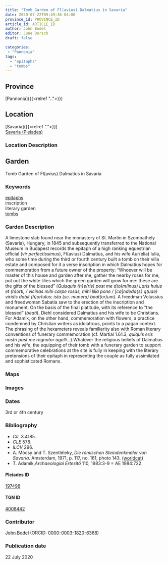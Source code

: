 ```yaml
---
title: "Tomb Garden of Fl(avius) Dalmatius in Savaria"
date: 2020-07-22T09:49:36-04:00
province_id: PROVINCE_ID
article_id: ARTICLE_ID
author: John Bodel
editor: June Dorsch
draft: false

categories:
 - "Pannonia"
tags:
  - "epitaphs"
  - "tombs"
---
```


## Province

[Pannonia]({{<relref "..">}})

<!--### Province Description-->

<!-- DESCRIPTION -->


## Location

[Savaria]({{<relref ".">}}) \
[Savaria (Pleiades)](https://pleiades.stoa.org/places/197498)

### Location Description


<!--## Sublocation-->

<!--
[AREA WITHIN LOCATION, LIKE “PALATINE HILL”](GEOREFERENCE LINK)
A sublocation is any area larger than an individual garden, but located within a location. I would always try to include a link to a controlled vocabulary here if possible. This ID may well be different from the Garden ID, e.g., Pompeii versus a Garden in one of the houses which has its own Pleiades ID.
-->

<!--### Sublocation Description-->

<!-- DESCRIPTION -->

## Garden

Tomb Garden of Fl(avius) Dalmatius in Savaria

### Keywords

[epitaphs](http://vocab.getty.edu/page/aat/300028729) \
inscription \
literary garden \
[tombs](http://vocab.getty.edu/page/aat/300005926)  

### Garden Description

A limestone slab found near the monastery of St. Martin in Szombathely (Savaria), Hungary, in 1845 and subsequently transferred to the National Museum in Budapest records the epitaph of a high ranking equestrian official (*vir perfectissimus*), Fl(avius) Dalmatius, and his wife Aur(elia) Iulia, who some time during the third or fourth century built a tomb on their villa estate and composed for it a verse inscription in which Dalmatius hopes for commemoration from a future owner of the property: “Whoever will be master of this house and garden after me, gather the nearby roses for me, put out the white lilies which the green garden will grow for me: these are the gifts of the blessed” (*Quisquis {h}e(ris) post me d(o)m(inus) Laris huius et (h)orti, / vicinas mihi carpe rosas, mihi lilia pone / [ca]ndeda{s} q(uae) viridis dabit (h)ortulus: ista (sc. munera) beat(or)um*). A freedman Volussius and freedwoman Sabatia saw to the erection of the inscription and monument. On the basis of the final platitude, with its reference to “the blessed” (*beati*), Diehl considered Dalmatius and his wife to be Christians. For Adamik, on the other hand, commemoration with flowers, a practice condemned by Christian writers as idolatrous, points to a pagan context. The phrasing of the hexameters reveals familiarity also with Roman literary conventions of funerary commemoration (cf. Martial 1.61.3, *quiquis eris nostri post me regnator agelli...*).Whatever the religious beliefs of Dalmatius and his wife, the equipping of their tomb with a funerary garden to support commemorative celebrations at the site is fully in keeping with the literary pretensions of their epitaph in representing the couple as fully assimilated and sophisticated Romans.

### Maps


<!--### Plans-->


### Images


### Dates

3rd or 4th century

### Bibliography

* *CIL* 3.4185.
* *CLE* 578.
* *ILCV* 296.
* A. Mócsy and T. Szentléleky, *Die römischen Steindenkmäler von Savaria*. Amsterdam, 1971, p. 117, no. 161, photo 143. [(worldcat)](http://www.worldcat.org/oclc/963618321)
* T. Adamik,*Archaeologiai Ertesítö* 110, 1983:3-9 = AE 1984:722.

<!--#### Periodo ID-->

<!-- [PERIODO_ID](https://pleiades.stoa.org/places/PLEIADES_ID) -->

#### Pleiades ID

[197498](https://pleiades.stoa.org/places/197498)

#### TGN ID

[4008442](http://vocab.getty.edu/page/tgn/4008442)

### Contributor

[John Bodel](https://www.brown.edu/academics/history/people/john-bodel) (ORCID: [0000-0003-1820-6368](https://orcid.org/0000-0003-1820-6368))

### Publication date

22 July 2020